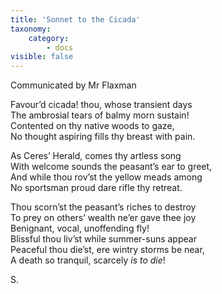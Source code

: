 ```yaml
---
title: 'Sonnet to the Cicada'
taxonomy:
    category:
        - docs
visible: false
---
```


<div class="author">Communicated by Mr Flaxman</div>

Favour’d cicada! thou, whose transient days  
The ambrosial tears of balmy morn sustain!  
Contented on thy native woods to gaze,  
No thought aspiring fills thy breast with pain.  

As Ceres’ Herald, comes thy artless song  
With welcome sounds the peasant’s ear to greet,  
And while thou rov’st the yellow meads among  
No sportsman proud dare rifle thy retreat.  

Thou scorn’st the peasant’s riches to destroy  
To prey on others’ wealth ne’er gave thee joy  
Benignant, vocal, unoffending fly!  
Blissful thou liv’st while summer-suns appear  
Peaceful thou die’st, ere wintry storms be near,  
A death so tranquil, scarcely *is to die*!  

S.